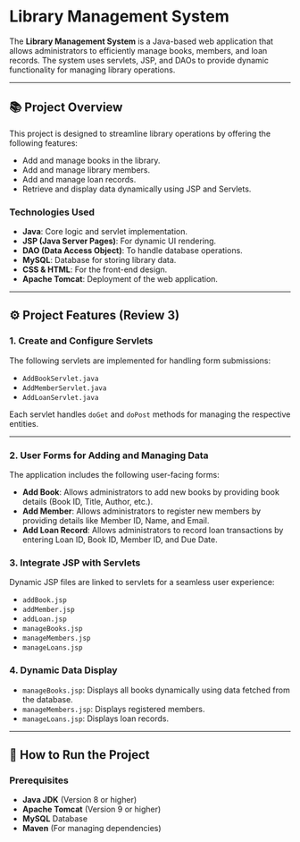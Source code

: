# Library Management System

The **Library Management System** is a Java-based web application that allows administrators to efficiently manage books, members, and loan records. The system uses servlets, JSP, and DAOs to provide dynamic functionality for managing library operations.

---

## 📚 **Project Overview**
This project is designed to streamline library operations by offering the following features:
- Add and manage books in the library.
- Add and manage library members.
- Add and manage loan records.
- Retrieve and display data dynamically using JSP and Servlets.

### **Technologies Used**
- **Java**: Core logic and servlet implementation.
- **JSP (Java Server Pages)**: For dynamic UI rendering.
- **DAO (Data Access Object)**: To handle database operations.
- **MySQL**: Database for storing library data.
- **CSS & HTML**: For the front-end design.
- **Apache Tomcat**: Deployment of the web application.

---

## ⚙️ **Project Features (Review 3)**

### 1. **Create and Configure Servlets**
The following servlets are implemented for handling form submissions:
- `AddBookServlet.java`
- `AddMemberServlet.java`
- `AddLoanServlet.java`

Each servlet handles `doGet` and `doPost` methods for managing the respective entities.

---

### 2. **User Forms for Adding and Managing Data**
The application includes the following user-facing forms:
- **Add Book**: Allows administrators to add new books by providing book details (Book ID, Title, Author, etc.).
- **Add Member**: Allows administrators to register new members by providing details like Member ID, Name, and Email.
- **Add Loan Record**: Allows administrators to record loan transactions by entering Loan ID, Book ID, Member ID, and Due Date.

### 3. **Integrate JSP with Servlets**
Dynamic JSP files are linked to servlets for a seamless user experience:
- `addBook.jsp`
- `addMember.jsp`
- `addLoan.jsp`
- `manageBooks.jsp`
- `manageMembers.jsp`
- `manageLoans.jsp`

### 4. **Dynamic Data Display**
- `manageBooks.jsp`: Displays all books dynamically using data fetched from the database.
- `manageMembers.jsp`: Displays registered members.
- `manageLoans.jsp`: Displays loan records.

---

## 🔗 **How to Run the Project**

### Prerequisites
- **Java JDK** (Version 8 or higher)
- **Apache Tomcat** (Version 9 or higher)
- **MySQL** Database
- **Maven** (For managing dependencies)

